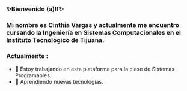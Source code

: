 ### ✨Bienvenido (a)!!✨





### Mi nombre es Cinthia Vargas y actualmente me encuentro cursando la Ingeniería en Sistemas Computacionales en el Instituto Tecnológico de Tijuana. 


### Actualmente :

- 🔭 Estoy trabajando en esta plataforma para la clase de Sistemas Programables.
- 🌱 Aprendiendo nuevas tecnologías.
